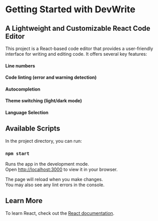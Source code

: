 # Getting Started with DevWrite

## A Lightweight and Customizable React Code Editor

This project is a React-based code editor that provides a user-friendly interface for writing and editing code. It offers several key features:

#### Line numbers
#### Code linting (error and warning detection)
#### Autocompletion
#### Theme switching (light/dark mode)
#### Language Selection

## Available Scripts

In the project directory, you can run:

### `npm start`

Runs the app in the development mode.\
Open [http://localhost:3000](http://localhost:3000) to view it in your browser.

The page will reload when you make changes.\
You may also see any lint errors in the console.

## Learn More

To learn React, check out the [React documentation](https://reactjs.org/).